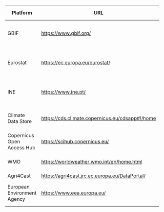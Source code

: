 |Platform| URL| Path to API information| Documentation URL|API URL |Data Format |
|--|---------|---------|---------|---------|---------|
|GBIF | https://www.gbif.org/ | Home -» Get data -» GBIF API -» GBIF API Reference  | https://techdocs.gbif.org/en/openapi/  |https://api.gbif.org/v1/occurrence/search?year=1800,1899 |JSON|
|Eurostat| https://ec.europa.eu/eurostat/  | Home -» Help -» User Guides -» Data Browser -» Data Access via API | https://ec.europa.eu/eurostat/web/user-guides/data-browser/api-data-access  |https://ec.europa.eu/eurostat/api/dissemination/statistics/1.0/data/une_rt_m?format=JSON  |JSON |
|INE | https://www.ine.pt/  | Home -» Resources (Services, Feeds and API's)  | https://www.ine.pt/xportal/xmain?xpid=INE&xpgid=ine_api&INST=322751522&ine_smenu.boui=357197120&ine_smenu.selected=357197822&ine_smenu.boui=357197120&ine_smenu.selected=357197822 |https://www.ine.pt/ine/json_indicador/pindica.jsp?op=2&varcd=0008074&Dim1=S7A2015&Dim2=200&Dim3=3&lang=EN  | JSON  |
|Climate Data Store| https://cds.climate.copernicus.eu/cdsapp#!/home  | Home -» User guide -» Get Data Programmatically  | https://cds.climate.copernicus.eu/how-to-api | NA  | Several |
| Copernicus Open Access Hub| https://scihub.copernicus.eu/ | Home -» API Hub  | https://scihub.copernicus.eu/twiki/do/view/SciHubUserGuide/ODataAPI#Download_full_product_knowing_it |https://scihub.copernicus.eu/dhus/odata/v1/Products('2b17b57d-fff4-4645-b539-91f305c27c69')/Nodes('S1A_IW_SLC__1SDV_20160117T103451_20160117T103518_009533_00DD94_D46A.SAFE')/Nodes('manifest.safe')/$value |Serveral  |
|WMO | https://worldweather.wmo.int/en/home.html  | Home -» Support -» Download  | https://worldweather.wmo.int/en/dataguide.html  | https://worldweather.wmo.int/en/json/278_en.json| JSON  |
|Agri4Cast| https://agri4cast.jrc.ec.europa.eu/DataPortal/  | NA  | NA  |NA  |NA  |
|European Environment Agency | https://www.eea.europa.eu/ | Home -» Codes and APIs for Developers -» API | https://www.eea.europa.eu/code/api  |https://www.eea.europa.eu/publications/eu-emission-inventory-report-1990-2009  | Several  |
